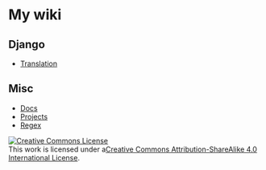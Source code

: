 # My wiki

## Django

- [Translation](django/TRANSLATION.md)

## Misc

- [Docs](misc/DOCS.md)
- [Projects](misc/PROJECTS.md)
- [Regex](misc/REGEX.md)


[![Creative Commons License](https://i.creativecommons.org/l/by-sa/4.0/88x31.png)](http://creativecommons.org/licenses/by-sa/4.0/)  
This work is licensed under a[Creative Commons Attribution-ShareAlike 4.0 International License](http://creativecommons.org/licenses/by-sa/4.0/).
